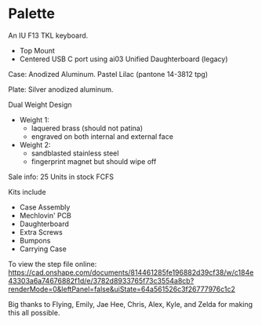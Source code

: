 # Palette
An IU F13 TKL keyboard.

- Top Mount
- Centered USB C port using ai03 Unified Daughterboard (legacy)

Case: Anodized Aluminum. Pastel Lilac (pantone 14-3812 tpg)

Plate: Silver anodized aluminum.

Dual Weight Design
- Weight 1:
  - laquered brass (should not patina)
  - engraved on both internal and external face
- Weight 2:
  - sandblasted stainless steel
  - fingerprint magnet but should wipe off


Sale info:
25 Units in stock FCFS

Kits include
- Case Assembly
- Mechlovin' PCB
- Daughterboard
- Extra Screws
- Bumpons
- Carrying Case

To view the step file online:
https://cad.onshape.com/documents/814461285fe196882d39cf38/w/c184e43303a6a74676882f1d/e/3782d8933765f73c3554a8cb?renderMode=0&leftPanel=false&uiState=64a561526c3f26777976c1c2

Big thanks to Flying, Emily, Jae Hee, Chris, Alex, Kyle, and Zelda for making this all possible.
